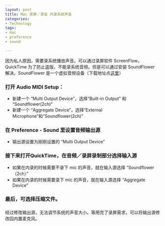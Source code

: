 ```yaml
---
layout: post
title: Mac 录屏／录音 内录系统声音
categories: 
- Technology
tags:
- mac
- preference
- sound

---
```


因为私人原因，需要录系统播放声音。可以通过录屏软件 ScreenFlow。QuickTime 为了防止盗版，不能录系统音频。但是可以通过安装 SoundFlower 解决。SoundFlower 是一个虚拟音频设备（下载地址点[这里][1]）

 <!--more-->

### 打开 Audio MIDI Setup：

- 新建一个 “Multi Output Device”，选择“Built-in Output” 和 “Soundflower(2ch)“
- 新建一个 “Aggregate Device”，选择“External Microphone”和“Soundflower(2ch)”

### **在 Preference - Sound 里设置音频输出源**

- 输出源设置为刚刚设置的 “Multi Output Device”

### 接下来打开QuickTime，在音频／录屏录制部分选择输入源

 - 如果在内录的时候需要不录下 mic 的声音，就在输入源选择 “Soundflower（2ch）”
- 如果在内录的时候需要录下 mic 的声音，就在输入源选择 “Aggregate Device”

### 最后，可选择压缩文件。


### 

经过修改输出源，无法调节系统的声音大小。等用完了录屏需求，可以将输出源修改回内置麦克风。





[1]:	https://github.com/mattingalls/Soundflower/releases/tag/2.0b2
